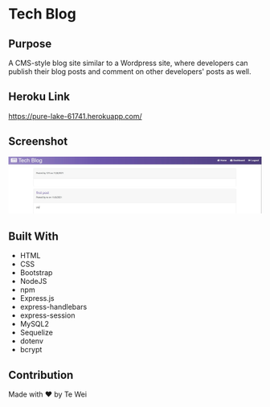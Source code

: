 # Tech Blog

## Purpose
A CMS-style blog site similar to a Wordpress site, where developers can publish their blog posts and comment on other developers' posts as well.

## Heroku Link
https://pure-lake-61741.herokuapp.com/

## Screenshot
![Screenshot of top of page](./public/assets/image/Screenshot.jpg)

## Built With
* HTML
* CSS
* Bootstrap
* NodeJS
* npm
* Express.js
* express-handlebars
* express-session
* MySQL2
* Sequelize
* dotenv
* bcrypt

## Contribution
Made with ❤️ by Te Wei
